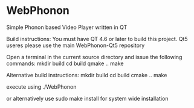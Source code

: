 WebPhonon
=========

Simple Phonon based Video Player written in QT

Build instructions:
You must have QT 4.6 or later to build this project. Qt5 useres please use the main WebPhonon-Qt5 repository

Open a terminal in the current source directory and issue the following commands:
mkdir build
cd build
qmake ..
make


Alternative build instructions:
mkdir build
cd build
cmake ..
make


execute using
./WebPhonon

or alternatively use sudo make install for system wide installation
